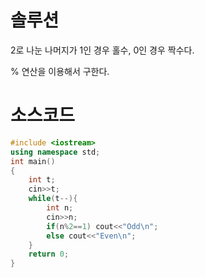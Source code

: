 # 솔루션

2로 나눈 나머지가 1인 경우 홀수, 0인 경우 짝수다.

% 연산을 이용해서 구한다.



# 소스코드

```cpp
#include <iostream>
using namespace std;
int main()
{
    int t;
    cin>>t;
    while(t--){
        int n;
        cin>>n;
        if(n%2==1) cout<<"Odd\n";
        else cout<<"Even\n";
    }
    return 0;
}
```
